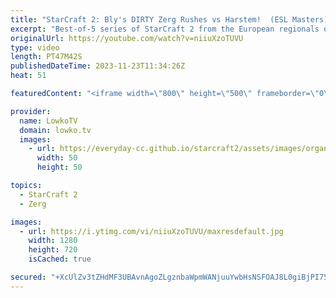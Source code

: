 ```yaml
---
title: "StarCraft 2: Bly's DIRTY Zerg Rushes vs Harstem!  (ESL Masters)"
excerpt: "Best-of-5 series of StarCraft 2 from the European regionals of the ESL Masters Winter StarCraft 2 tournament. This match is a Zerg versus Protoss between Bly and Harstem, and features loads of creative Zerg rushes and cheeses. Support my work: https://patreon.com/lowkotv  Lowko merch: https://lowko.shop"
originalUrl: https://youtube.com/watch?v=niiuXzoTUVU
type: video
length: PT47M42S
publishedDateTime: 2023-11-23T11:34:26Z
heat: 51

featuredContent: "<iframe width=\"800\" height=\"500\" frameborder=\"0\" src=\"https://www.youtube.com/embed/niiuXzoTUVU\" allow=\"accelerometer; autoplay; encrypted-media; gyroscope; picture-in-picture\" allowfullscreen></iframe>"

provider:
  name: LowkoTV
  domain: lowko.tv
  images:
    - url: https://everyday-cc.github.io/starcraft2/assets/images/organizations/lowko.tv-50x50.jpg
      width: 50
      height: 50

topics:
  - StarCraft 2
  - Zerg

images:
  - url: https://i.ytimg.com/vi/niiuXzoTUVU/maxresdefault.jpg
    width: 1280
    height: 720
    isCached: true

secured: "+XcUlZv3tZHdMF3UBAvnAgoZLgznbaWpmWANjuuYwbHsNSFOAJ8L0giBjPI753xsBU1rnC51ezxc85GIJ0GfrgHAsSX5nrnjdWGQ5PvYIZi5pr6ldHk0mgvZgfGbaSIIgoI8GycNgUeMBuu5gCtrVLyZNv1EmuI6HD2lrurhEkFo4WEezjUsQrx6MWy5Qtqb0WsWkpHSpaSgPJcggLn4/MzXrgcyeTvEQeOaJtdzFNxAEUYooJ2qWN9dkKKfXO3EchyO2GFGVwOlHJcG6BFbbElbZFSd40bUz8M4Ne1bbo02LjgDlV4ukj3dQ4h5kKT0thJAXCFCXZt2Ktbk8X7Xj1TDpzARCX/Cy98+cC3t2lVXU8LFSycfyoM8jwObd5ujPQd235qiJESXVMb54Gu1IApfNLFIWxopwgXFQMy5IRY=;rFQveXdnl6UCmg7zzW8vbw=="
---
```


